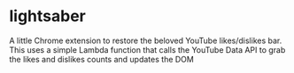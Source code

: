 # lightsaber

A little Chrome extension to restore the beloved YouTube likes/dislikes bar. This uses a simple Lambda function that calls the YouTube Data API to grab the likes and dislikes counts and updates the DOM